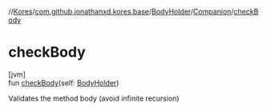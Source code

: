 //[Kores](../../../../index.md)/[com.github.jonathanxd.kores.base](../../index.md)/[BodyHolder](../index.md)/[Companion](index.md)/[checkBody](check-body.md)

# checkBody

[jvm]\
fun [checkBody](check-body.md)(self: [BodyHolder](../index.md))

Validates the method body (avoid infinite recursion)
